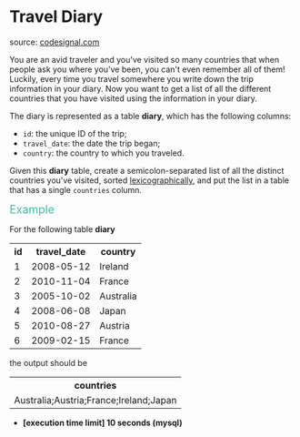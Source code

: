 <h1>Travel Diary</h1>
<p>source: <a href="https://www.codesignal.com/">codesignal.com</a>
<div><p>You are an avid traveler and you've visited so many countries that when people ask you where you've been, you can't even remember all of them! Luckily, every time you travel somewhere you write down the trip information in your diary. Now you want to get a list of all the different countries that you have visited using the information in your diary.</p>
<p>The diary is represented as a table <strong>diary</strong>, which has the following columns:</p>
<ul>
<li><code>id</code>: the unique ID of the trip;</li>
<li><code>travel_date</code>: the date the trip began;</li>
<li><code>country</code>: the country to which you traveled.</li>
</ul>
<p>Given this <strong>diary</strong> table, create a semicolon-separated list of all the distinct countries you've visited, sorted <a href="keyword://lexicographical-order-for-strings" target="_blank">lexicographically</a>, and put the list in a table that has a single <code>countries</code> column.</p>
<p><span style="color:#44BFA3;font-size:1.4em">Example</span></p>
<p>For the following table <strong>diary</strong></p>
<table>
  <tbody><tr> 
    <th>id</th>
    <th>travel_date</th>
    <th>country</th>
  </tr>
  <tr> 
    <td>1</td>
    <td>2008-05-12</td>
    <td>Ireland</td>
  </tr>
  <tr> 
    <td>2</td>
    <td>2010-11-04</td>
    <td>France</td>
  </tr>
  <tr> 
    <td>3</td>
    <td>2005-10-02</td>
    <td>Australia</td>
  </tr>
  <tr> 
    <td>4</td>
    <td>2008-06-08</td>
    <td>Japan</td>
  </tr>  
  <tr> 
    <td>5</td>
    <td>2010-08-27</td>
    <td>Austria</td>
  </tr>
  <tr> 
    <td>6</td>
    <td>2009-02-15</td>
    <td>France</td>
  </tr>
</tbody></table>  
<p>the output should be</p>
<table>
  <tbody><tr>
    <th>countries</th>
  </tr>
  <tr>
    <td>Australia;Austria;France;Ireland;Japan</td>
  </tr>
</tbody></table>
<ul>
<li><strong>[execution time limit] 10 seconds (mysql)</strong></li>
</ul>
</div>

